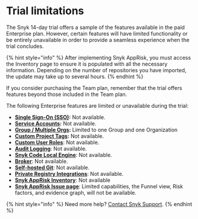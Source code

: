 # Trial limitations

The Snyk 14-day trial offers a sample of the features available in the paid Enterprise plan. However, certain features will have limited functionality or be entirely unavailable in order to provide a seamless experience when the trial concludes.

{% hint style="info" %}
After implementing Snyk AppRisk, you must access the Inventory page to ensure it is populated with all the necessary information. Depending on the number of repositories you have imported, the update may take up to several hours.
{% endhint %}

If you consider purchasing the Team plan, remember that the trial offers features beyond those included in the Team plan.

The following Enterprise features are limited or unavailable during the trial:

* [**Single Sign-On (SSO)**](../../enterprise-setup/single-sign-on-sso-for-authentication-to-snyk/)**:** Not available.
* [**Service Accounts**](../../enterprise-setup/service-accounts/)**:** Not available.
* [**Group / Multiple Orgs**](../../snyk-admin/groups-and-organizations/)**:** Limited to one Group and one Organization
* [**Custom Project Tags**](../../snyk-admin/introduction-to-snyk-projects/project-tags.md)**:** Not available.
* [**Custom User Roles**](../../snyk-admin/user-roles/user-role-management.md): Not available.
* [**Audit Logging**](../../snyk-admin/user-management-with-the-api/retrieve-audit-logs-of-user-initiated-activity-by-api-for-an-org-or-group.md): Not available.
* [**Snyk Code Local Engine**](../../scan-with-snyk/snyk-code/snyk-code-local-engine.md): Not available.
* [**Broker**](../../enterprise-setup/snyk-broker/): Not available.
* [**Self-hosted Git**](../../scm-ide-and-ci-cd-integrations/snyk-scm-integrations/github-enterprise.md): Not available.
* [**Private Registry Integrations**](../../scan-with-snyk/snyk-open-source/package-repository-integrations/): Not available.
* [**Snyk AppRisk Inventory**](../../manage-assets/): Not available
* [**Snyk AppRisk Issue page**](../../manage-risk/prioritize-issues-for-fixing/prioritization-for-snyk-apprisk.md): Limited capabilities, the Funnel view, Risk factors, and evidence graph, will not be available.

{% hint style="info" %}
Need more help? [Contact Snyk Support](https://support.snyk.io/hc/en-us/requests/new).
{% endhint %}
